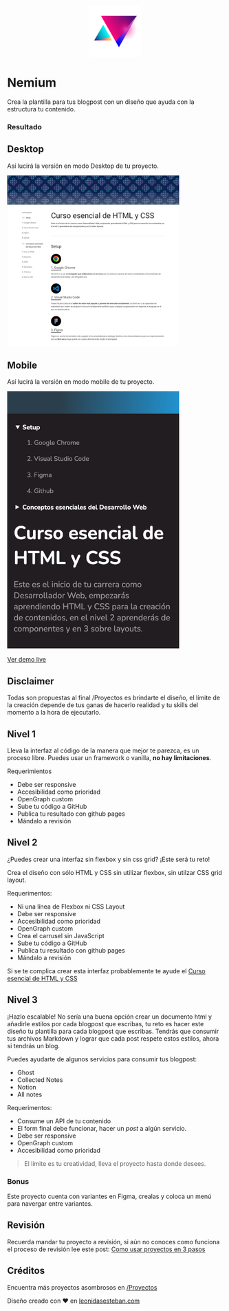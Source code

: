 <div align="center">
<img width="120px"  src="https://github.com/no-te-rindas/logo/raw/main/Logo/LeonidasEsteban-destello-envolvente-cuadrada.png" />
</div>


# Nemium


Crea la plantilla para tus blogpost con un diseño que ayuda con la estructura tu contenido. 

### Resultado 

## Desktop

Así lucirá la versión en modo Desktop de tu proyecto.


  <img alt="Vista desktop del proyecto Nemium" width="400px"  src="https://github.com/no-te-rindas/imagenes/blob/main/Readmes/nemium/medium-1.png"/>


## Mobile
Así lucirá la versión en modo mobile de tu proyecto.

  <img alt="Vista mobile del proyecto Nemium" width="400px" src="https://github.com/no-te-rindas/imagenes/blob/main/Readmes/nemium/nemium.png"/>


[Ver demo live](https://leonidasesteban.github.io/curso-esencial-html-css/)


## Disclaimer

Todas son propuestas al final /Proyectos es brindarte el diseño, el límite de la creación depende de tus ganas de hacerlo realidad y tu skills del momento a la hora de ejecutarlo.


## Nivel 1

Lleva la interfaz al código de la manera que mejor te parezca, es un proceso libre.
Puedes usar un framework o vanilla, **no hay limitaciones**.

Requerimientos

- Debe ser responsive
- Accesibilidad como prioridad
- OpenGraph custom
- Sube tu código a GitHub
- Publica tu resultado con github pages
- Mándalo a revisión

## Nivel 2

¿Puedes crear una interfaz sin flexbox y sin css grid? ¡Este será tu reto!

Crea el diseño con sólo HTML y CSS sin utilizar flexbox, sin utilzar CSS grid layout.

Requerimentos:

- Ni una línea de Flexbox ni CSS Layout
- Debe ser responsive
- Accesibilidad como prioridad
- OpenGraph custom
- Crea el carrusel sin JavaScript
- Sube tu código a GitHub
- Publica tu resultado con github pages
- Mándalo a revisión

Si se te complica crear esta interfaz probablemente te ayude el [Curso esencial de HTML y CSS](https://leonidasesteban.com/cursos/html-css-fundamentos)



## Nivel 3

¡Hazlo escalable! 
No sería una buena opción crear un documento html y añadirle estilos por cada blogpost que escribas, tu reto es hacer este diseño tu plantilla para cada blogpost que escribas.
Tendrás que consumir tus archivos Markdown y lograr que cada post respete estos estilos, ahora si tendrás un blog.

Puedes ayudarte de algunos servicios para consumir tus blogpost:
- Ghost
- Collected Notes
- Notion
- All notes

Requerimentos:

- Consume un API de tu contenido
- El form final debe funcionar, hacer un _post_ a algún servicio.
- Debe ser responsive
- OpenGraph custom
- Accesibilidad como prioridad


> El límite es tu creatividad, lleva el proyecto hasta donde desees.


### Bonus

Este proyecto cuenta con variantes en Figma, crealas y coloca un menú para navergar entre variantes.

## Revisión

Recuerda mandar tu proyecto a revisión, si aún no conoces como funciona el proceso de revisión lee este post: [Como usar proyectos en 3 pasos](https://leonidasesteban.com/blog/como-usar-proyectos-en-3-pasos)

## Créditos

Encuentra más proyectos asombrosos en [/Proyectos](https://leonidasesteban.com/proyectos)

Diseño creado con ♥️ en [leonidasesteban.com](https://leonidasesteban.com)






